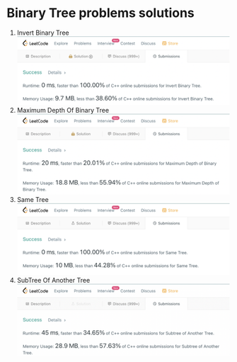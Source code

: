 # Binary Tree problems solutions
1. Invert Binary Tree
![LeetCode](https://github.com/nowakkuba99/C/blob/main/Images/C%2B%2B/Binary%20Tree/InvertBinaryTree.png "Invert Binary Tree solution result")
2. Maximum Depth Of Binary Tree
![LeetCode](https://github.com/nowakkuba99/C/blob/main/Images/C%2B%2B/Binary%20Tree/MaximumDepthOfBinaryTree.png "Maximum Depth of Binary Tree solution result")
3. Same Tree
![LeetCode](https://github.com/nowakkuba99/C/blob/main/Images/C%2B%2B/Binary%20Tree/SameTree.png "SameTree solution result")
4. SubTree Of Another Tree
![LeetCode](https://github.com/nowakkuba99/C/blob/main/Images/C%2B%2B/Binary%20Tree/SubTreeOfAnotherTree.png "SubTree Of Another Tree solution result")
